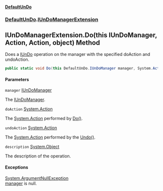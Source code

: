 #### [DefaultUnDo](DefaultUnDo.md 'DefaultUnDo')
### [DefaultUnDo](DefaultUnDo.md#DefaultUnDo 'DefaultUnDo').[IUnDoManagerExtension](IUnDoManagerExtension.md 'DefaultUnDo.IUnDoManagerExtension')

## IUnDoManagerExtension.Do(this IUnDoManager, Action, Action, object) Method

Does a [IUnDo](IUnDo.md 'DefaultUnDo.IUnDo') operation on the manager with the specified doAction and undoAction.

```csharp
public static void Do(this DefaultUnDo.IUnDoManager manager, System.Action? doAction, System.Action? undoAction, object? description=null);
```
#### Parameters

<a name='DefaultUnDo.IUnDoManagerExtension.Do(thisDefaultUnDo.IUnDoManager,System.Action,System.Action,object).manager'></a>

`manager` [IUnDoManager](IUnDoManager.md 'DefaultUnDo.IUnDoManager')

The [IUnDoManager](IUnDoManager.md 'DefaultUnDo.IUnDoManager').

<a name='DefaultUnDo.IUnDoManagerExtension.Do(thisDefaultUnDo.IUnDoManager,System.Action,System.Action,object).doAction'></a>

`doAction` [System.Action](https://docs.microsoft.com/en-us/dotnet/api/System.Action 'System.Action')

The [System.Action](https://docs.microsoft.com/en-us/dotnet/api/System.Action 'System.Action') performed by [Do()](IUnDo.Do().md 'DefaultUnDo.IUnDo.Do()').

<a name='DefaultUnDo.IUnDoManagerExtension.Do(thisDefaultUnDo.IUnDoManager,System.Action,System.Action,object).undoAction'></a>

`undoAction` [System.Action](https://docs.microsoft.com/en-us/dotnet/api/System.Action 'System.Action')

The [System.Action](https://docs.microsoft.com/en-us/dotnet/api/System.Action 'System.Action') performed by the [Undo()](IUnDo.Undo().md 'DefaultUnDo.IUnDo.Undo()').

<a name='DefaultUnDo.IUnDoManagerExtension.Do(thisDefaultUnDo.IUnDoManager,System.Action,System.Action,object).description'></a>

`description` [System.Object](https://docs.microsoft.com/en-us/dotnet/api/System.Object 'System.Object')

The description of the operation.

#### Exceptions

[System.ArgumentNullException](https://docs.microsoft.com/en-us/dotnet/api/System.ArgumentNullException 'System.ArgumentNullException')  
[manager](IUnDoManagerExtension.Do(thisIUnDoManager,Action,Action,object).md#DefaultUnDo.IUnDoManagerExtension.Do(thisDefaultUnDo.IUnDoManager,System.Action,System.Action,object).manager 'DefaultUnDo.IUnDoManagerExtension.Do(this DefaultUnDo.IUnDoManager, System.Action, System.Action, object).manager') is null.